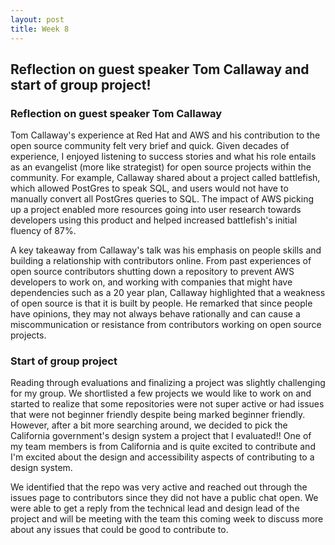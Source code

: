 ```yaml
---
layout: post
title: Week 8
---
```


## Reflection on guest speaker Tom Callaway and start of group project! 
<!--more-->

### Reflection on guest speaker Tom Callaway
Tom Callaway's experience at Red Hat and AWS and his contribution to the open source community felt very brief and quick. Given decades of experience, I enjoyed listening to success stories and what his role entails as an evangelist (more like strategist) for open source projects within the community. For example, Callaway shared about a project called battlefish, which allowed PostGres to speak SQL, and users would not have to manually convert all PostGres queries to SQL. The impact of AWS picking up a project enabled more resources going into user research towards developers using this product and helped increased battlefish's initial fluency of 87%. 

A key takeaway from Callaway's talk was his emphasis on people skills and building a relationship with contributors online. From past experiences of open source contributors shutting down a repository to prevent AWS developers to work on, and working with companies that might have dependencies such as a 20 year plan, Callaway highlighted that a weakness of open source is that it is built by people. He remarked that since people have opinions, they may not always behave rationally and can cause a miscommunication or resistance from contributors working on open source projects. 


### Start of group project 
Reading through evaluations and finalizing a project was slightly challenging for my group. We shortlisted a few projects we would like to work on and started to realize that some repositories were not super active or had issues that were not beginner friendly despite being marked beginner friendly. However, after a bit more searching around, we decided to pick the California government's design system a project that I evaluated!! One of my team members is from California and is quite excited to contribute and I'm excited about the design and accessibility aspects of contributing to a design system. 

We identified that the repo was very active and reached out through the issues page to contributors since they did not have a public chat open. We were able to get a reply from the technical lead and design lead of the project and will be meeting with the team this coming week to discuss more about any issues that could be good to contribute to. 